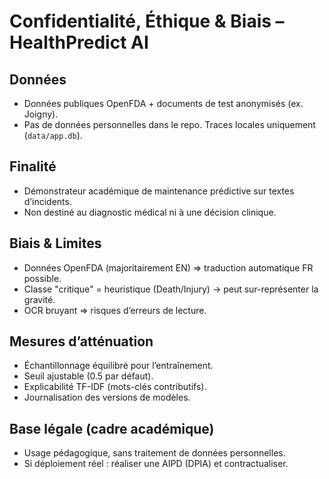 # Confidentialité, Éthique & Biais – HealthPredict AI

## Données
- Données publiques OpenFDA + documents de test anonymisés (ex. Joigny).
- Pas de données personnelles dans le repo. Traces locales uniquement (`data/app.db`).

## Finalité
- Démonstrateur académique de maintenance prédictive sur textes d’incidents.
- Non destiné au diagnostic médical ni à une décision clinique.

## Biais & Limites
- Données OpenFDA (majoritairement EN) => traduction automatique FR possible.
- Classe "critique" = heuristique (Death/Injury) → peut sur-représenter la gravité.
- OCR bruyant ⇒ risques d’erreurs de lecture.

## Mesures d’atténuation
- Échantillonnage équilibré pour l’entraînement.
- Seuil ajustable (0.5 par défaut).
- Explicabilité TF-IDF (mots-clés contributifs).
- Journalisation des versions de modèles.

## Base légale (cadre académique)
- Usage pédagogique, sans traitement de données personnelles.
- Si déploiement réel : réaliser une AIPD (DPIA) et contractualiser.
